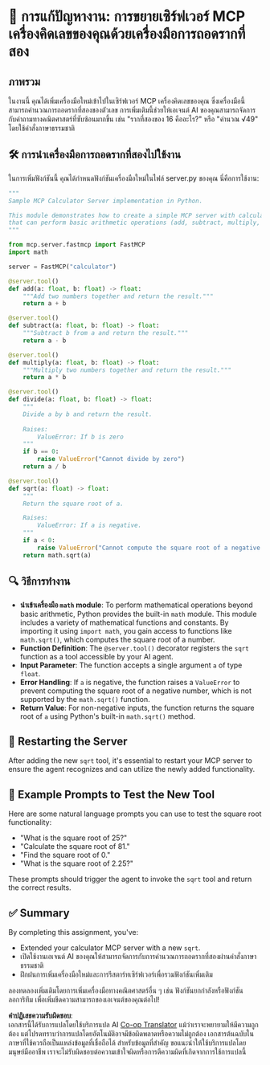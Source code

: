 <!--
CO_OP_TRANSLATOR_METADATA:
{
  "original_hash": "e9490aedc71f99bc774af57b207a7adb",
  "translation_date": "2025-05-17T12:35:19+00:00",
  "source_file": "03-GettingStarted/06-aitk/solution/README.md",
  "language_code": "th"
}
-->
# 📘 การแก้ปัญหางาน: การขยายเซิร์ฟเวอร์ MCP เครื่องคิดเลขของคุณด้วยเครื่องมือการถอดรากที่สอง

## ภาพรวม
ในงานนี้ คุณได้เพิ่มเครื่องมือใหม่เข้าไปในเซิร์ฟเวอร์ MCP เครื่องคิดเลขของคุณ ซึ่งเครื่องมือนี้สามารถคำนวณการถอดรากที่สองของตัวเลข การเพิ่มเติมนี้ช่วยให้เอเจนต์ AI ของคุณสามารถจัดการกับคำถามทางคณิตศาสตร์ที่ซับซ้อนมากขึ้น เช่น "รากที่สองของ 16 คืออะไร?" หรือ "คำนวณ √49" โดยใช้คำสั่งภาษาธรรมชาติ

## 🛠️ การนำเครื่องมือการถอดรากที่สองไปใช้งาน
ในการเพิ่มฟังก์ชันนี้ คุณได้กำหนดฟังก์ชันเครื่องมือใหม่ในไฟล์ server.py ของคุณ นี่คือการใช้งาน:

```python
"""
Sample MCP Calculator Server implementation in Python.

This module demonstrates how to create a simple MCP server with calculator tools
that can perform basic arithmetic operations (add, subtract, multiply, divide).
"""

from mcp.server.fastmcp import FastMCP
import math

server = FastMCP("calculator")

@server.tool()
def add(a: float, b: float) -> float:
    """Add two numbers together and return the result."""
    return a + b

@server.tool()
def subtract(a: float, b: float) -> float:
    """Subtract b from a and return the result."""
    return a - b

@server.tool()
def multiply(a: float, b: float) -> float:
    """Multiply two numbers together and return the result."""
    return a * b

@server.tool()
def divide(a: float, b: float) -> float:
    """
    Divide a by b and return the result.
    
    Raises:
        ValueError: If b is zero
    """
    if b == 0:
        raise ValueError("Cannot divide by zero")
    return a / b

@server.tool()
def sqrt(a: float) -> float:
    """
    Return the square root of a.

    Raises:
        ValueError: If a is negative.
    """
    if a < 0:
        raise ValueError("Cannot compute the square root of a negative number.")
    return math.sqrt(a)
```

## 🔍 วิธีการทำงาน

- **นำเข้าเครื่องมือ `math` module**: To perform mathematical operations beyond basic arithmetic, Python provides the built-in `math` module. This module includes a variety of mathematical functions and constants. By importing it using `import math`, you gain access to functions like `math.sqrt()`, which computes the square root of a number.
- **Function Definition**: The `@server.tool()` decorator registers the `sqrt` function as a tool accessible by your AI agent.
- **Input Parameter**: The function accepts a single argument `a` of type `float`.
- **Error Handling**: If `a` is negative, the function raises a `ValueError` to prevent computing the square root of a negative number, which is not supported by the `math.sqrt()` function.
- **Return Value**: For non-negative inputs, the function returns the square root of `a` using Python's built-in `math.sqrt()` method.

## 🔄 Restarting the Server
After adding the new `sqrt` tool, it's essential to restart your MCP server to ensure the agent recognizes and can utilize the newly added functionality.

## 💬 Example Prompts to Test the New Tool
Here are some natural language prompts you can use to test the square root functionality:

- "What is the square root of 25?"
- "Calculate the square root of 81."
- "Find the square root of 0."
- "What is the square root of 2.25?"

These prompts should trigger the agent to invoke the `sqrt` tool and return the correct results.

## ✅ Summary
By completing this assignment, you've:

- Extended your calculator MCP server with a new `sqrt`.
- เปิดใช้งานเอเจนต์ AI ของคุณให้สามารถจัดการกับการคำนวณการถอดรากที่สองผ่านคำสั่งภาษาธรรมชาติ
- ฝึกฝนการเพิ่มเครื่องมือใหม่และการรีสตาร์ทเซิร์ฟเวอร์เพื่อรวมฟังก์ชันเพิ่มเติม

ลองทดลองเพิ่มเติมโดยการเพิ่มเครื่องมือทางคณิตศาสตร์อื่น ๆ เช่น ฟังก์ชันยกกำลังหรือฟังก์ชันลอการิทึม เพื่อเพิ่มขีดความสามารถของเอเจนต์ของคุณต่อไป!

**คำปฏิเสธความรับผิดชอบ**:  
เอกสารนี้ได้รับการแปลโดยใช้บริการแปล AI [Co-op Translator](https://github.com/Azure/co-op-translator) แม้ว่าเราจะพยายามให้มีความถูกต้อง แต่โปรดทราบว่าการแปลโดยอัตโนมัติอาจมีข้อผิดพลาดหรือความไม่ถูกต้อง เอกสารต้นฉบับในภาษาที่ใช้ควรถือเป็นแหล่งข้อมูลที่เชื่อถือได้ สำหรับข้อมูลที่สำคัญ ขอแนะนำให้ใช้บริการแปลโดยมนุษย์มืออาชีพ เราจะไม่รับผิดชอบต่อความเข้าใจผิดหรือการตีความผิดที่เกิดจากการใช้การแปลนี้
